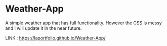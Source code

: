 # Weather-App

A simple weather app that has full functionality. However the CSS is messy and I will update it in the near future.


LINK : https://laportfolio.github.io/Weather-App/

